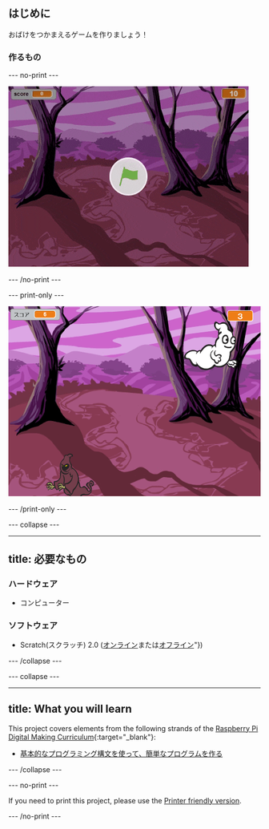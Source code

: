 ## はじめに

おばけをつかまえるゲームを作りましょう！

### 作るもの

\--- no-print \---

![showcase](images/showcase.gif)

\--- /no-print \---

\--- print-only \---

![showcase](images/showcase-static.png)

\--- /print-only \---

\--- collapse \---

* * *

## title: 必要なもの

### ハードウェア

+ コンピューター

### ソフトウェア

+ Scratch(スクラッチ) 2.0 ([オンライン](http://rpf.io/scratchon)または[オフライン](http://rpf.io/scratchoff)"})

\--- /collapse \---

\--- collapse \---

* * *

## title: What you will learn

This project covers elements from the following strands of the [Raspberry Pi Digital Making Curriculum](http://rpf.io/curriculum){:target="_blank"}:

+ [基本的なプログラミング構文を使って、簡単なプログラムを作る](https://www.raspberrypi.org/curriculum/programming/creator)

\--- /collapse \---

\--- no-print \---

If you need to print this project, please use the [Printer friendly version](https://projects.raspberrypi.org/en/projects/ghostbusters/print).

\--- /no-print \---